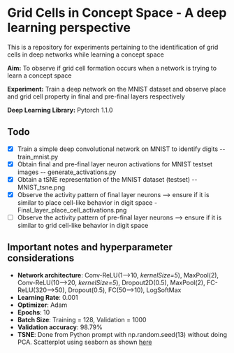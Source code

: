 # Grid Cells in Concept Space - A deep learning perspective
This is a repository for experiments pertaining to the identification of grid cells in deep networks while learning a concept space

**Aim:** To observe if grid cell formation occurs when a network is trying to learn a concept space

**Experiment:** Train a deep network on the MNIST dataset and observe place and grid cell property in final and pre-final layers respectively

**Deep Learning Library:** Pytorch 1.1.0

## Todo
+ [X] Train a simple deep convolutional network on MNIST to identify digits -- train_mnist.py
+ [X] Obtain final and pre-final layer neuron activations for MNIST testset images -- generate_activations.py
+ [X] Obtain a tSNE representation of the MNIST dataset (testset) -- MNIST_tsne.png
+ [X] Observe the activity pattern of final layer neurons --> ensure if it is similar to place cell-like behavior in digit space - Final_layer_place_cell_activations.png
+ [ ] Observe the activity pattern of pre-final layer neurons --> ensure if it is similar to grid cell-like behavior in digit space

## Important notes and hyperparameter considerations
* **Network architecture**: Conv-ReLU(1-->10, *kernelSize=5*), MaxPool(2), Conv-ReLU(10-->20, *kernelSize=5*), Dropout2D(0.5), MaxPool(2), FC-ReLU(320-->50), Dropout(0.5), FC(50-->10), LogSoftMax
* **Learning Rate**: 0.001
* **Optimizer**: Adam
* **Epochs**: 10
* **Batch Size**: Training = 128, Validation = 1000
* **Validation accuracy**: 98.79%
* **TSNE**: Done from Python prompt with np.random.seed(13) without doing PCA. Scatterplot using seaborn as shown [here](https://towardsdatascience.com/visualising-high-dimensional-datasets-using-pca-and-t-sne-in-python-8ef87e7915b)
